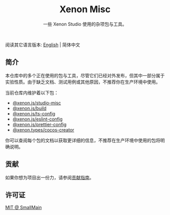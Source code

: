 <!-- 名字 -->
<h1 align="center">Xenon Misc</h1>
<!-- 描述 -->
<p align="center">一些 Xenon Studio 使用的杂项包与工具。</p>
<br/>

阅读其它语言版本: [English](./README.md) | 简体中文

## 简介

本仓库中的多个正在使用的包与工具，尽管它们已经对外发布，但其中一部分属于实验性质。由于缺乏文档、测试用例或其他原因，不推荐你在生产环境中使用。

当前仓库内维护着以下包：

- [@xenon.js/studio-misc](./packages/js/studio-misc)
- [@xenon.js/build](./packages/js/build)
- [@xenon.js/ts-config](./packages/js/ts-config)
- [@xenon.js/eslint-config](./packages/js/eslint-config)
- [@xenon.js/prettier-config](./packages/js/prettier-config)
- [@xenon.types/cocos-creator](./packages/types/cocos-creator)

你可以查阅每个包的文档以获取更详细的信息，不推荐在生产环境中使用的包将明确说明。

## 贡献

如果你想为项目出一份力，请参阅[贡献指南](./CONTRIBUTING_zh-CN.md)。

## 许可证

[MIT @ SmallMain](./LICENSE)
